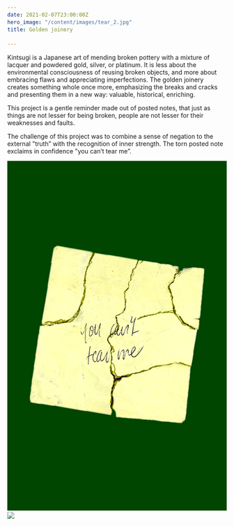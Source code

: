 ```yaml
---
date: 2021-02-07T23:00:00Z
hero_image: "/content/images/tear_2.jpg"
title: Golden joinery

---
```

Kintsugi is a Japanese art of mending broken pottery with a mixture of lacquer and powdered gold, silver, or platinum. It is less about the environmental consciousness of reusing broken objects, and more about embracing flaws and appreciating imperfections. The golden joinery creates something whole once more, emphasizing the breaks and cracks and presenting them in a new way: valuable, historical, enriching.

This project is a gentle reminder made out of posted notes, that just as things are not lesser for being broken, people are not lesser for their weaknesses and faults.

The challenge of this project was to combine a sense of negation to the external ”truth” with the recognition of inner strength. The torn posted note exclaims in confidence ”you can’t tear me”.

![Kintsugi 01](/content/images/graphic2.png "Kintsugi 01")![](/content/images/tear_2.jpg)
